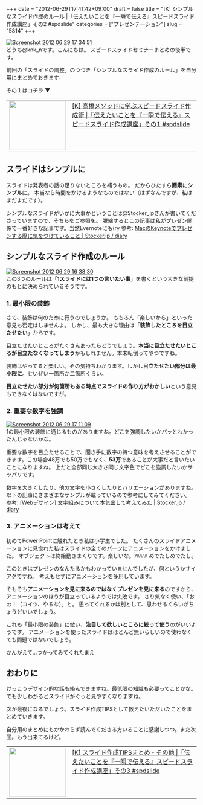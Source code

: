 +++
date = "2012-06-29T17:41:42+09:00"
draft = false
title = "[K] シンプルなスライド作成のルール |「伝えたいことを『一瞬で伝える』スピードスライド作成講座」その2 #spdslide"
categories = ["プレゼンテーション"]
slug = "5814"
+++

<div class="center"><a href="http://knk-n.com.s3-website-ap-northeast-1.amazonaws.com/images/2012/06/screenshot_2012-06-29_17.34.51.jpg"><img src="http://knk-n.com.s3-website-ap-northeast-1.amazonaws.com/images/2012/06/screenshot_2012-06-29_17.34.51.jpg" alt="Screenshot 2012 06 29 17 34 51" title="screenshot_2012-06-29_17.34.51.jpg" border="0" width="" height="" /></a></div>
どうも@knk_nです。こんにちは。
スピードスライドセミナーまとめの後半です。

前回の「スライドの調整」のつづき「シンプルなスライド作成のルール」を自分用にまとめておきます。

その１はコチラ ▼
<table width="100%"><td valign="top" width="150"><a href="http://knk-n.com/2012/06/28/spdslide_vol1/" target="_blank"><img border="0" src="http://capture.heartrails.com/150x130/shadow?http://knk-n.com/2012/06/28/spdslide_vol1/" alt="" width="150" height="130" /></a></td><td valign="top"><a  href="http://knk-n.com/2012/06/28/spdslide_vol1/" target="_blank">[K] 高橋メソッドに学ぶスピードスライド作成術 |「伝えたいことを『一瞬で伝える』スピードスライド作成講座」その1 #spdslide</a><script type="text/javascript">var url = "http://knk-n.com/2012/06/28/spdslide_vol1/";</script><script src="http://api.b.st-hatena.com/entry.count?url=http://knk-n.com/2012/06/28/spdslide_vol1/&callback=hatebTxt"></script>
</td></table><!--more--><h2>スライドはシンプルに</h2>
スライドは発表者の話の足りないところを補うもの。
だからひたすら<strong>簡素</strong>に<strong>シンプル</strong>に。
本当なら時間をかけるようなものではない（はずなんですが、私はまだまだです）。

シンプルなスライドがいかに大事かということは@Stocker_jpさんが書いてくださっていますので、そちらをご参照を。
脱線するとこの記事は私がプレゼン関係で一番好きな記事です。当然Evernoteにも(ry
参考: <a  href="http://stocker.jp/diary/keynote/" target="_blank">MacのKeynoteでプレゼンする際に気をつけていること | Stocker.jp / diary</a><script type="text/javascript">var url = "http://stocker.jp/diary/keynote/";</script><script src="http://api.b.st-hatena.com/entry.count?url=http://stocker.jp/diary/keynote/&callback=hatebTxt"></script>

<h2>シンプルなスライド作成のルール</h2>
<div class="center"><a href="http://knk-n.com.s3-website-ap-northeast-1.amazonaws.com/images/2012/06/screenshot_2012-06-29_16.38.30.jpg"><img src="http://knk-n.com.s3-website-ap-northeast-1.amazonaws.com/images/2012/06/screenshot_2012-06-29_16.38.30.jpg" alt="Screenshot 2012 06 29 16 38 30" title="screenshot_2012-06-29_16.38.30.jpg" border="0" width="" height="" /></a></div>
この3つのルールは「<strong>1スライドには1つの言いたい事</strong>」を書くという大きな前提のもとに決められているそうです。
<h3>1. 最小限の装飾</h3>
さて、装飾は何のために行うのでしょうか。
もちろん「楽しいから」といった意見も否定はしませんよ。
しかし、最も大きな理由は「<strong>装飾したところを目立たせたい</strong>」からです。

目立たせたいところがたくさんあったらどうでしょう。<strong>本当に目立たせたいところが目立たなくなってしまう</strong>かもしれません。本末転倒ってやつですね。

装飾はやってると楽しい。その気持ちわかります。しかし<strong>目立たせたい部分は最小限に</strong>。せいぜい一箇所か二箇所くらい。

<strong>目立たせたい部分が何箇所もある時点でスライドの作り方がおかしい</strong>という意見もできなくはないですが。

<h3>2. 重要な数字を強調</h3>
<div class="center"><a href="http://knk-n.com.s3-website-ap-northeast-1.amazonaws.com/images/2012/06/screenshot_2012-06-29_17.11.09.jpg"><img src="http://knk-n.com.s3-website-ap-northeast-1.amazonaws.com/images/2012/06/screenshot_2012-06-29_17.11.09.jpg" alt="Screenshot 2012 06 29 17 11 09" title="screenshot_2012-06-29_17.11.09.jpg" border="0" width="" height="" /></a></div>
1の最小限の装飾に通じるものがありますね。どこを強調したいかパッとわかったんじゃないかな。

重要な数字を目立たせることで、聞き手に数字の持つ意味を考えさせることができます。この場合48万でも50万でもなく、<strong>53万</strong>であることが大事だと言いたいことになりますね。
上だと全部同じ大きさ同じ文字色でどこを強調したいかサッパリです。

数字を大きくしたり、他の文字を小さくしたりとバリエーションがありますね。
以下の記事にさまざまなサンプルが載っているので参考にしてみてください。
参考: <a  href="http://stocker.jp/diary/typographic/" target="_blank">[Webデザイン] 文字組みについて本気出して考えてみた | Stocker.jp / diary</a><script type="text/javascript">var url = "http://stocker.jp/diary/typographic/";</script><script src="http://api.b.st-hatena.com/entry.count?url=http://stocker.jp/diary/typographic/&callback=hatebTxt"></script>

<h3>3. アニメーションは考えて</h3>
初めてPower Pointに触れたとき私は小学生でした。
たくさんのスライドアニメーションに見惚れた私はスライドの全てのパーツにアニメーションをかけました。
オブジェクトは終始動きまくりです。楽しいな。ｱﾊﾊﾊﾊ
めでたしめでたし。

このときはプレゼンのなんたるかもわかっていませんでしたが、何というかサイアクですね。
考えもせずにアニメーションを多用しています。

そもそも<strong>アニメーションを見に来るのではなくプレゼンを見に来る</strong>のですから、アニメーションのほうが目立っているようでは失敗です。
さり気なく使い、「おぉ！（コイツ、やるな）」と。
思ってくれるかは別として、思わせるくらいがちょうどいいでしょう。

これも「最小限の装飾」に倣い、<strong>注目して欲しいところに絞って使う</strong>のがいいようです。
アニメーションを使ったスライドはほとんど無いらしいので使わなくても問題ではないでしょう。

かんがえて…つかってみてくれたまえ

<h2>おわりに</h2>
けっこうデザイン的な話も絡んできますね。最低限の知識も必要ってことかな。
でも少しわかるとスライドがぐっと見やすくなりますね。

次が最後になるでしょう。スライド作成TIPSとして教えたいただいたことをまとめていきます。

自分用のまとめにもかかわらず読んでくださる方いることに感謝しつつ。また次回。もう出来てるけど。

<table width="100%"><td valign="top" width="150"><a href="http://knk-n.com/2012/06/30/spdslide_vol3/" target="_blank"><img border="0" src="http://capture.heartrails.com/150x130/shadow?http://knk-n.com/2012/06/30/spdslide_vol3/" alt="" width="150" height="130" /></a></td><td valign="top"><a  href="http://knk-n.com/2012/06/30/spdslide_vol3/" target="_blank">[K] スライド作成TIPSまとめ・その他 |「伝えたいことを『一瞬で伝える』スピードスライド作成講座」その3 #spdslide</a><script type="text/javascript">var url = "http://knk-n.com/2012/06/30/spdslide_vol3/";</script><script src="http://api.b.st-hatena.com/entry.count?url=http://knk-n.com/2012/06/30/spdslide_vol3/&callback=hatebTxt"></script>
</td></table>
